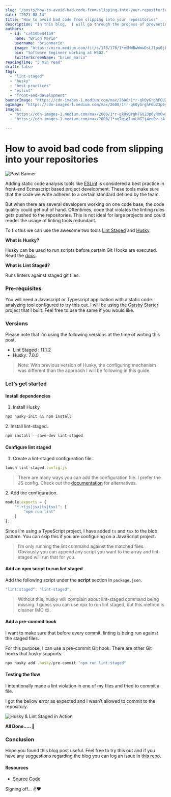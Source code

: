 ```yaml
---
slug: "/posts/how-to-avoid-bad-code-from-slipping-into-your-repositories/"
date: "2021-08-14"
title: "How to avoid bad code from slipping into your repositories"
description: "In this blog,  I will go through the process of preventing code that violates lint rules from being slipped into repositories using Lint Staged and Husky."
authors:
  - id: "ca410be341b9"
    name: "Brion Mario"
    username: "brionmario"
    image: "https://miro.medium.com/fit/c/176/176/1*vSMWBwWmwDsLJ1px0jb07g.jpeg"
    bio: "Software Engineer working at WSO2."
    twitterScreenName: "brion_mario"
readingTime: "3 min read"
draft: false
tags:
  - "lint-staged"
  - "husky"
  - "best-practices"
  - "eslint"
  - "front-end-development"
bannerImage: "https://cdn-images-1.medium.com/max/2600/1*r-qkOyGrghFGU23p6yRmGw@2x.png"
ogImage: "https://cdn-images-1.medium.com/max/2600/1*r-qkOyGrghFGU23p6yRmGw@2x.png"
images:
  - "https://cdn-images-1.medium.com/max/2600/1*r-qkOyGrghFGU23p6yRmGw@2x.png"
  - "https://cdn-images-1.medium.com/max/2600/1*oo7gjgIuuLNGIj4euQz-tA.png"

---
```


# How to avoid bad code from slipping into your repositories

![Post Banner](https://cdn-images-1.medium.com/max/800/1*r-qkOyGrghFGU23p6yRmGw@2x.png)

Adding static code analysis tools like [ESLint](https://eslint.org/) is considered a best practice in front-end Ecmascript based project development. These tools make sure that the code we write adheres to a certain standard defined by the team.

But when there are several developers working on one code base, the code quality could get out of hand. Oftentimes, code that violates the linting rules gets pushed to the repositories. This is not ideal for large projects and could render the usage of linting tools redundant.

To fix this we can use the awesome two tools [Lint Staged](https://www.npmjs.com/package/lint-staged) and [Husky](https://typicode.github.io/husky/).

**What is Husky?**

Husky can be used to run scripts before certain Git Hooks are executed. Read the [docs](https://typicode.github.io/husky/#/).

**What is Lint Staged?**

Runs linters against staged git files.

### Pre-requisites

You will need a Javascript or Typescript application with a static code analyzing tool configured to try this out. I will be using the [Gatsby Starter](https://github.com/brionmario/gatsby-starter) project that I built. Feel free to use the same if you would like.

### Versions

Please note that I’m using the following versions at the time of writing this post.

*   Lint Staged : 11.1.2
*   Husky: 7.0.0

> Note: With previous version of Husky, the configuring mechanism was different than the approach I will be following in this guide.

### Let’s get started

#### Install dependencies

1.  Install Husky

```js
npx husky-init && npm install
```

2\. Install lint-staged.

```js
npm install --save-dev lint-staged
```

#### Configure lint staged

1.  Create a lint-staged configuration file.

```js
touch lint-staged.config.js
```

> There are many ways you can add the configuration file. I prefer the JS config. Check out the [documentation](https://github.com/okonet/lint-staged#configuration) for alternatives.

2\. Add the configuration.

```js
module.exports = {
    "*.+(js|jsx|ts|tsx)": [
        "npm run lint"
    ]
};
```

Since I’m using a TypeScript project, I have added `ts` and `tsx`  to the blob pattern. You can skip this if you are configuring on a JavaScript project.

> I’m only running the lint command against the matched files. Obviously you can append any script you want to the array and lint-staged will run that for you.

#### Add an npm script to run lint staged

Add the following script under the **script** section in `package.json`.

```js
"lint:staged": "lint-staged",
```

> Without this, husky will complain about lint-staged command being missing. I guess you can use npx to run lint staged, but this method is cleaner IMO 😉.

#### Add a pre-commit hook

I want to make sure that before every commit, linting is being run against the staged files.

For this purpose, I can use a pre-commit Git hook. There are other Git hooks that husky supports.

```js
npx husky add .husky/pre-commit "npm run lint:staged"
```

#### Testing the flow

I intentionally made a lint violation in one of my files and tried to commit a file.

I got the bellow error as expected and I wasn’t allowed to commit to the repository.

![Husky & Lint Staged in Action](https://cdn-images-1.medium.com/max/800/1*oo7gjgIuuLNGIj4euQz-tA.png)

**All Done….. 🥳**

### Conclusion

Hope you found this blog post useful. Feel free to try this out and if you have any suggestions regarding the blog you can log an issue in [this repo](https://github.com/brionmario/blog-resources/issues).

#### Resources

*   [Source Code](https://github.com/brionmario/gatsby-starter/tree/init-lint-staged-and-husky)

Signing off… ✌️❤️
